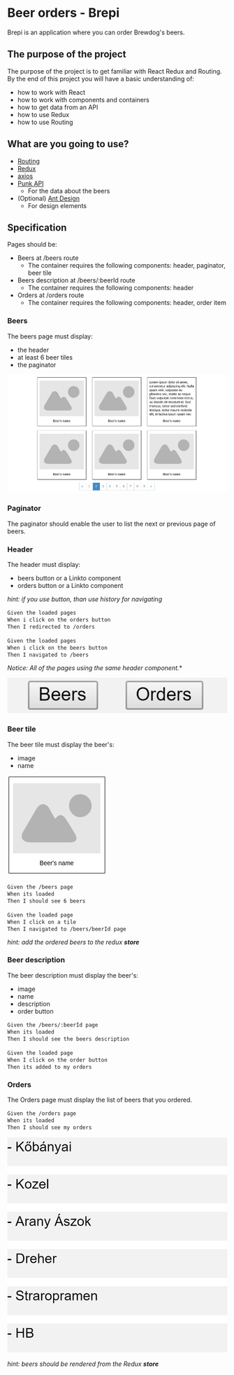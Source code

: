 # Beer orders - Brepi

Brepi is an application where you can order Brewdog's beers.

## The purpose of the project

The purpose of the project is to get familiar with React Redux and Routing. By the end of
this project you will have a basic understanding of:

- how to work with React
- how to work with components and containers
- how to get data from an API
- how to use Redux
- how to use Routing

## What are you going to use?

- [Routing](https://reacttraining.com/react-router/)
- [Redux](https://redux.js.org/basics/usage-with-react)
- [axios](https://github.com/axios/axios)
- [Punk API](https://punkapi.com/)
  - For the data about the beers
- (Optional) [Ant Design](https://ant.design/)
  - For design elements

## Specification

Pages should be:
- Beers at /beers route
  - The container requires the following components: header, paginator, beer tile
- Beers description at /beers/:beerId route
  - The container requires the following components: header
- Orders at /orders route
  - The container requires the following components: header, order item

### Beers

The beers page must display:
- the header
- at least 6 beer tiles
- the paginator

![beers page](./beers-page.png)

### Paginator

The paginator should enable the user to list the next or previous page of beers.

### Header

The header must display:
- beers button or a Linkto component
- orders button or a Linkto component

*hint: if you use button, than use history for navigating*

```gherkin
Given the loaded pages
When i click on the orders button
Then I redirected to /orders

Given the loaded pages
When i click on the beers button
Then I navigated to /beers
```

*Notice: All of the pages using the same header component.**

![header](./header.png)

### Beer tile

The beer tile must display the beer's:
- image
- name

![beer tile](./beer-tile.png)

```gherkin
Given the /beers page
When its loaded
Then I should see 6 beers

Given the loaded page
When I click on a tile
Then I navigated to /beers/beerId page
```

*hint: add the ordered beers to the redux **store***

### Beer description

The beer description must display the beer's:
- image
- name
- description
- order button

```gherkin
Given the /beers/:beerId page
When its loaded
Then I should see the beers description

Given the loaded page
When I click on the order button
Then its added to my orders
```

### Orders 

The Orders page must display the list of beers that you ordered.

```gherkin
Given the /orders page
When its loaded
Then I should see my orders
```

![orders](./orders.png)

*hint: beers should be rendered from the Redux **store***
